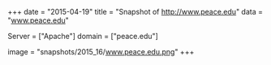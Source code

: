 
+++
date = "2015-04-19"
title = "Snapshot of http://www.peace.edu"
data = "www.peace.edu"

Server = ["Apache"]
domain = ["peace.edu"]

  image = "snapshots/2015_16/www.peace.edu.png"
+++
#
